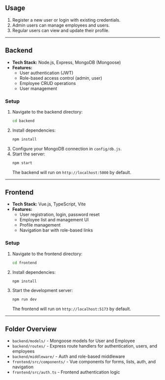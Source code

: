 
## Usage

1. Register a new user or login with existing credentials.
2. Admin users can manage employees and users.
3. Regular users can view and update their profile.

---
## Backend

- **Tech Stack:** Node.js, Express, MongoDB (Mongoose)
- **Features:**
  - User authentication (JWT)
  - Role-based access control (admin, user)
  - Employee CRUD operations
  - User management

### Setup

1. Navigate to the backend directory:
   ```bash
   cd backend
   ```
2. Install dependencies:
   ```bash
   npm install
   ```
3. Configure your MongoDB connection in `config/db.js`.
4. Start the server:
   ```bash
   npm start
   ```
   The backend will run on `http://localhost:5000` by default.

---

## Frontend

- **Tech Stack:** Vue.js, TypeScript, Vite
- **Features:**
  - User registration, login, password reset
  - Employee list and management UI
  - Profile management
  - Navigation bar with role-based links

### Setup

1. Navigate to the frontend directory:
   ```bash
   cd frontend
   ```
2. Install dependencies:
   ```bash
   npm install
   ```
3. Start the development server:
   ```bash
   npm run dev
   ```
   The frontend will run on `http://localhost:5173` by default.

---

## Folder Overview

- `backend/models/` - Mongoose models for User and Employee
- `backend/routes/` - Express route handlers for authentication, users, and employees
- `backend/middleware/` - Auth and role-based middleware
- `frontend/src/components/` - Vue components for forms, lists, auth, and navigation
- `frontend/src/auth.ts` - Frontend authentication logic



